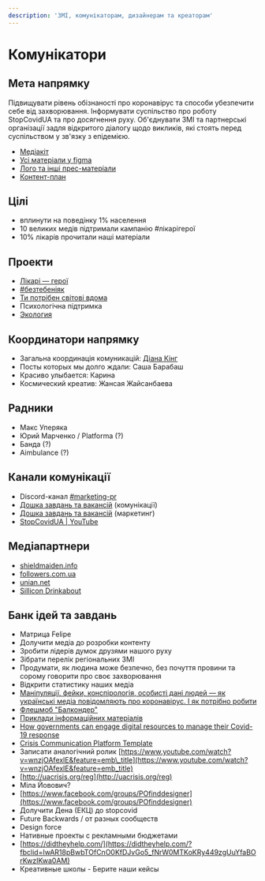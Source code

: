 ```yaml
---
description: 'ЗМІ, комунікаторам, дизайнерам та креаторам'
---
```


# Комунікатори

## Мета напрямку

Підвищувати рівень обізнаності про коронавірус та способи убезпечити себе від захворювання. Інформувати суспільство про роботу StopCovidUA та про досягнення руху. Об'єднувати ЗМІ та партнерські організації задля відкритого діалогу щодо викликів, які стоять перед суспільством у зв'язку з епідемією.

* [Медіакіт](https://docs.google.com/document/d/1uyl3wf2cpi6yJFPKybJtQD9_LL5jKfdENCccA6LO10c/edit?usp=sharing)
* [Усі матеріали у figma](https://www.figma.com/file/dL4QqItFu65HFNRwvs80sP/Stop-Covid?node-id=0%3A1)
* [Лого та інші прес-матеріали](https://drive.google.com/drive/folders/1yTjYafpFWmkKw7lYOdkMLlyPgBxgsTm5?usp=sharing)
* [Контент-план](https://docs.google.com/spreadsheets/d/1vRUnJNAk7FgvdbDWydn429hRSV1j65q1VUCCLpXQTAQ/edit#gid=1872245614)

## Цілі

* вплинути на поведінку 1% населення
* 10 великих медів підтримали кампанію \#лікарігерої
* 10% лікарів прочитали наші матеріали

## Проекти

* [Лікарі — герої](../../medikam/vrachi.md)
* [\#безтебеніяк](../obshee-delo.md)
* [Ти потрібен світові вдома](../../vrazlivi-verstvi-naselennya-1/ty-nuzhen-miru-doma.md)
* Психологічна підтримка
* [Экология](../../vrazlivi-verstvi-naselennya-1/ekologiya.md)

## Координатори напрямку

* Загальна координація комуникацій: [Діана Кінг](https://t.me/dianatheking)
* Посты которых мы долго ждали: Саша Барабаш 
* Красиво улыбается: Карина 
* Космический креатив: Жансая Жайсанбаева

## Радники

* Макс Уперяка
* Юрий Марченко / Platforma \(?\)
* Банда \(?\)
* Aimbulance \(?\)

## Канали комунікації

* Discord-канал [\#marketing-pr](https://discord.gg/5t6zMtv)
* [Дошка завдань та вакансій](https://trello.com/b/IkonsFAY/main-board) \(комунікації\)
* [Дошка завдань та вакансій](https://trello.com/b/6DCyBJA1/marketing-pr) \(маркетинг\)
* [StopCovidUA \| YouTube](https://t.me/StopCovidYouTube)

## Медіапартнери

* [shieldmaiden.info](https://shieldmaiden.info)
* [followers.com.ua](https://followers.com.ua/)
* [unian.net](https://www.unian.net/society/10933154-pokupka-ivl-poshiv-zashchitnyh-kostyumov-produkty-dlya-pensionerov-kak-ukraincy-pomogayut-strane-spravitsya-s-epidemiey.html)
* [Sillicon Drinkabout](https://silicondrinkabout.com/kiev)

## Банк ідей та завдань

* Матрица Felipe
* Долучити медіа до розробки контенту
* Зробити лідерів думок друзями нашого руху
* Зібрати перелік регіональних ЗМІ
* Продумати, як людина може безпечно, без почуття провини та сорому говорити про своє захворювання
* Відкрити статистику наших медіа
* [Маніпуляції, фейки, конспірологія, особисті дані людей — як українські медіа повідомляють про коронавірус. І як потрібно робити](https://texty.org.ua/articles/100492/manipulyaciyi-fejky-konspirolohiya-osobysti-dani-lyudej-yak-ukrayinski-media-povidomlyayut-pro-koronavirus-i-yak-potribno-robyty/?fbclid=IwAR1uiw284kptmSqLdgO7O5bbKVLsdNkMtAuZAwhf2cy0FIVTTO-GWFik65Q)
* [Флешмоб "Балкондер"](https://docs.google.com/document/d/1R6Pwt01xvFUNLfWxNZZ7Lw0VbKHVIIPzEpY_mBibJjg/edit)
* [Приклади інформаційних матеріалів](https://drive.google.com/drive/folders/1_zhh97mtj2Y7I7238fQim0Uc4p1Kx_KN)
* [How governments can engage digital resources to manage their Covid-19 response](https://stateup.co/how-governments-can-engage-digital-resources-to-manage-their-covid-19-response/)
* [Crisis Communication Platform Template](https://powerapps.microsoft.com/en-us/blog/crisis-communication-a-power-platform-template/)
* Записати аналогічний ролик [https://www.youtube.com/watch?v=wnzjOAfexlE&feature=emb\_title](https://www.youtube.com/watch?v=wnzjOAfexlE&feature=emb_title)
* [http://uacrisis.org/reg](http://uacrisis.org/reg)
* Міла Йовович?
* [https://www.facebook.com/groups/POfinddesigner](https://www.facebook.com/groups/POfinddesigner)
* Долучити Дена \(ЕКЦ\) до stopcovid
* Future Backwards / от разных сообществ
* Design force
* Нативные проекты с рекламными бюджетами
* [https://didtheyhelp.com/](https://didtheyhelp.com/?fbclid=IwAR18pBwbTOfCnO0KfDJvGo5_fNrW0MTKoKRy449zgUuYfaBOrKwzIKwa0AM)
* Креативные школы - Берите наши кейсы

